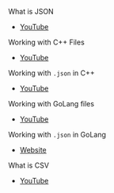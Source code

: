 What is JSON
- [YouTube](https://youtu.be/94fHz4w65PY?si=yNxQTw7eOqCkdibt)

Working with C++ Files
- [YouTube]()

Working with `.json` in C++
- [YouTube](https://youtu.be/1pUVp9zH_Nw?si=HKqyXjHKbwZiRXvz)

Working with GoLang files
- [YouTube](https://youtu.be/nnYba0RrWkU?si=1PLVxKMBoWE8CguG)

Working with `.json` in GoLang
- [Website](https://gobyexample.com/json)

What is CSV
- [YouTube](https://youtube/TaKgLa8Xk_U?si=lJhWdlD7VbkYrPvY)